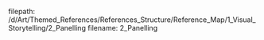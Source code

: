 filepath: /d/Art/Themed_References/References_Structure/Reference_Map/1_Visual_Storytelling/2_Panelling
filename: 2_Panelling
